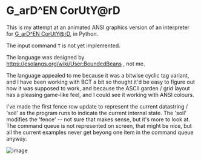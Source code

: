 # G_arD^EN CorUtY@rD

This is my attempt at an animated ANSI graphics version of an interpreter for [G_arD^EN CorUtY@rD](https://esolangs.org/wiki/G_arD%5EEN_CorUtY@rD), in Python.

The input command `T` is not yet implemented.

The language was designed by https://esolangs.org/wiki/User:BoundedBeans , not me.

The language appealed to me because it was a bitwise cyclic tag variant, and I have been working with BCT a bit so thought it'd be easy to figure out how it was supposed to work, and because the ASCII garden / grid layout has a pleasing game-like feel, and I could see it working with ANSI colours.

I've made the first fence row update to represent the current datastring / 'soil' as the program runs to indicate the current internal state.
The 'soil' modifies the 'fence' -- not sure that makes sense, but it's more to look at.
The command queue is not represented on screen, that might be nice, but all the current examples never get beyong one item in the command queue anyway.

![image](https://user-images.githubusercontent.com/905545/182751011-082dc6f3-cc7e-428f-a132-2048bf2cd8a3.png)
